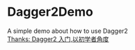 # Dagger2Demo
A simple demo about how to use Dagger2   
[Thanks: Dagger2 入门,以初学者角度](https://www.jianshu.com/p/1d84ba23f4d2)
